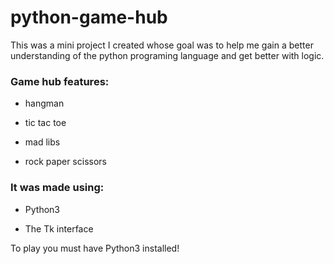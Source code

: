 # python-game-hub

This was a mini project I created whose goal was to help me gain a better understanding of the python programing language and get better with logic.


### Game hub features:

- hangman

- tic tac toe

- mad libs

- rock paper scissors



### It was made using:

- Python3 

- The Tk interface




To play you must have Python3 installed!
